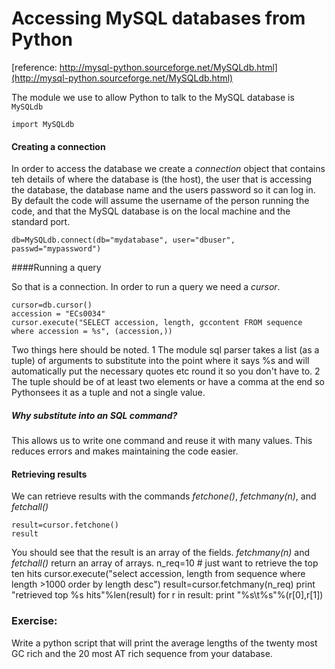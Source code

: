 # Accessing MySQL databases from Python
[reference: http://mysql-python.sourceforge.net/MySQLdb.html](http://mysql-python.sourceforge.net/MySQLdb.html)

The module we use to allow Python to talk to the MySQL database is <code>MySQLdb</code>

    import MySQLdb

#### Creating a connection	
In order to access the database we create a *connection* object that contains teh details of where the database is (the host), 
the user that is accessing the database, the database name and the users password so it can log in. By default the code will assume 
the username of the person running the code, and that the MySQL database is on the local machine and the standard port.

	db=MySQLdb.connect(db="mydatabase", user="dbuser", passwd="mypassword")
	
	
####Running a query

So that is a connection. In order to run a query we need a *cursor*.

    cursor=db.cursor()
	accession = "ECs0034"
	cursor.execute("SELECT accession, length, gccontent FROM sequence where accession = %s", (accession,))
	
Two things here should be noted. 
1 The module sql parser takes a list (as a tuple) of arguments to substitute into the point where it says %s and will automatically put the necessary quotes etc round it so you don't have to. 
2 The tuple should be of at least two elements or have a comma at the end so Pythonsees it as a tuple and not a single value.

##### Why substitute into an SQL command? 

This allows us to write one command and reuse it with many values. This reduces errors and makes maintaining the code easier.

#### Retrieving results

We can retrieve results with the commands *fetchone()*, *fetchmany(n)*, and *fetchall()*

    result=cursor.fetchone()
	result
	
You should see that the result is an array of the fields. *fetchmany(n)* and *fetchall()* return an array of arrays.
	n_req=10 # just want to retrieve the top ten hits
	cursor.execute("select accession, length from sequence where length >1000 order by length desc")
	result=cursor.fetchmany(n_req)
	print "retrieved top %s hits"%len(result)
	for r in result:
		print "%s\t%s"%(r[0],r[1])
		
		
### Exercise:

Write a python script that will print the average lengths of the twenty most GC rich and the 20 most AT rich sequence from your database.